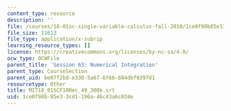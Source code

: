 ```yaml
---
content_type: resource
description: ''
file: /courses/18-01sc-single-variable-calculus-fall-2010/1ce0f98b85e33cd1196a46c43a6c034e_MIT18_01SCF10Rec_49_300k.srt
file_size: 11613
file_type: application/x-subrip
learning_resource_types: []
license: https://creativecommons.org/licenses/by-nc-sa/4.0/
ocw_type: OCWFile
parent_title: 'Session 63: Numerical Integration'
parent_type: CourseSection
parent_uid: be07f2bd-e330-5a67-6f66-884dbf8397d1
resourcetype: Other
title: MIT18_01SCF10Rec_49_300k.srt
uid: 1ce0f98b-85e3-3cd1-196a-46c43a6c034e
---
```


